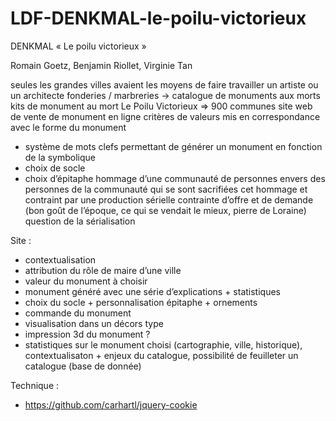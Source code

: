 LDF-DENKMAL-le-poilu-victorieux
===============================

DENKMAL « Le poilu victorieux »

Romain Goetz, Benjamin Riollet, Virginie Tan

seules les grandes villes avaient les moyens de faire travailler un artiste ou un architecte 
fonderies / marbreries
-> catalogue de monuments aux morts
kits de monument au mort
Le Poilu Victorieux => 900 communes
site web de vente de monument en ligne
critères de valeurs mis en correspondance avec le forme du monument
+ système de mots clefs permettant de générer un monument en fonction de la symbolique
+ choix de socle
+ choix d’épitaphe
hommage d’une communauté de personnes envers des personnes de la communauté qui se sont sacrifiées
cet hommage et contraint par une production sérielle
contrainte d’offre et de demande (bon goût de l’époque, ce qui se vendait le mieux, pierre de Loraine)
question de la sérialisation

Site :
- contextualisation
- attribution du rôle de maire d’une ville
- valeur du monument à choisir 
- monument généré avec une série d’explications + statistiques
- choix du socle + personnalisation épitaphe + ornements 
- commande du monument
- visualisation dans un décors type
- impression 3d du monument ?
- statistiques sur le monument choisi (cartographie, ville, historique), contextualisaton + enjeux du catalogue, possibilité de feuilleter un catalogue (base de donnée)

Technique :
- https://github.com/carhartl/jquery-cookie
